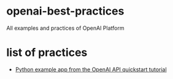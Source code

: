 # openai-best-practices
All examples and practices of OpenAI Platform

# list of practices
* [Python example app from the OpenAI API quickstart tutorial](./openai-quickstart-python/README.md)